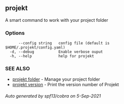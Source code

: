 ## projekt

A smart command to work with your project folder

### Options

```
      --config string   config file (default is $HOME/.projekt/config.yaml)
  -d, --debug           Enable verbose ouput
  -h, --help            help for projekt
```

### SEE ALSO

* [projekt folder](projekt_folder.md)	 - Manage your project folder
* [projekt version](projekt_version.md)	 - Print the version number of Projekt

###### Auto generated by spf13/cobra on 5-Sep-2021
